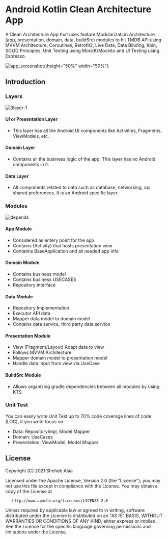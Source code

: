 Android Kotlin Clean Architecture App
=======================================

A Clean Architecture App that uses feature Modularization Architecture (app, presentation, domain, data, buildSrc) modules
to hit TMDB API using MVVM Architecture, Coroutines, Retrofit2, Live Data, Data Binding, Koin, SOLID Principles,
Unit Testing using MockK/Mockito and UI Testing using Espresso.

![app_screenshot](https://user-images.githubusercontent.com/39988066/147698906-c202b1bd-7530-4b6d-86e2-c3a8f3739325.jpeg){:height="50%" width="50%"}

Introduction
-------------

### Layers
![3layer-1](https://user-images.githubusercontent.com/39988066/147699856-bc10356a-4772-439d-a2c1-b6020843f936.png)

#### UI or Presentation Layer
- This layer has all the Android UI components like Activities, Fragments, ViewModels, etc.

#### Domain Layer
- Contains all the business logic of the app. This layer has no Android components in it.

#### Data Layer
- All components related to data such as database, networking, api, shared preferences. It is an Android specific layer.

### Modules
![depends](https://user-images.githubusercontent.com/39988066/147700089-345e1a60-1651-4121-8616-f9273f8e0412.png)

#### App Module
- Considered as entery point for the app
- Contains (Activity) that hosts presentation view
- Contatins BaseApplication and all needed app info

#### Domain Module
- Contains business model 
- Contains business USECASES
- Repository interface

#### Data Module
- Repository Implementation
- Executor API data
- Mapper data model to domain model
- Contains data service, third party data service  

#### Presentation Module
- View (Fragment/Layout) Adapt data to view 
- Follows MVVM Architecture
- Mapper domain model to presentation model
- Handle data input from view via UseCase

#### BuildSrc Module
- Allows organizing gradle dependencies between all modules by using KTS

### Unit Test
You can easily write Unit Test up to 70% code coverage lines of code (LOC), if you write focus on 
- Data: RepositoryImpl, Model Mapper 
- Domain: UseCases
- Presentation: ViewModel, Model Mapper

License
--------

 Copyright (C) 2021 Shehab Alaa

   Licensed under the Apache License, Version 2.0 (the "License");
   you may not use this file except in compliance with the License.
   You may obtain a copy of the License at

       http://www.apache.org/licenses/LICENSE-2.0

   Unless required by applicable law or agreed to in writing, software
   distributed under the License is distributed on an "AS IS" BASIS,
   WITHOUT WARRANTIES OR CONDITIONS OF ANY KIND, either express or implied.
   See the License for the specific language governing permissions and
   limitations under the License.
